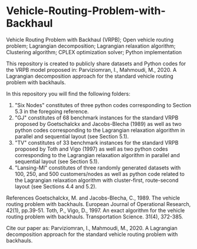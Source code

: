 # Vehicle-Routing-Problem-with-Backhaul
Vehicle Routing Problem with Backhaul (VRPB); Open vehicle routing problem; Lagrangian decomposition; Lagrangian relaxation algorithm; Clustering algorithm; CPLEX optimization solver; Python implementation

This repository is created to publicly share  datasets and Python codes for the VRPB model proposed in:
Parviziomran, I., Mahmoudi, M., 2020. A Lagrangian decomposition approach for the standard vehicle routing problem with backhauls.

In this repository you will find the following folders:

1. "Six Nodes" constitutes of three python codes corresponding to Section 5.3 in the foregoing reference.
2. "GJ" constitutes of 68 benchmark instances for the standard VRPB proposed by Goetschalckx and Jacobs-Blecha (1989) as well as two python codes corresponding to the Lagrangian relaxation algorithm in parallel and sequential layout (see Section 5.1).
3. "TV" constitutes of 33 benchmark instances for the standard VRPB proposed by Toth and Vigo (1997) as well as two python codes corresponding to the Lagrangian relaxation algorithm in parallel and sequential layout (see Section 5.1).
4. "Lansing-MI" constitutes of three randomly generated datasets with 100, 250, and 500 customers/nodes as well as python code related to the Lagrangian relaxation algorithm with cluster-first, route-second layout (see Sections 4.4 and 5.2).


References
Goetschalckx, M. and Jacobs-Blecha, C., 1989. The vehicle routing problem with backhauls. European Journal of Operational Research, 42(1), pp.39-51.
Toth, P., Vigo, D., 1997. An exact algorithm for the vehicle routing problem with backhauls. Transportation Science. 31(4), 372-385.

Cite our paper as:
Parviziomran, I., Mahmoudi, M., 2020. A Lagrangian decomposition approach for the standard vehicle routing problem with backhauls.
